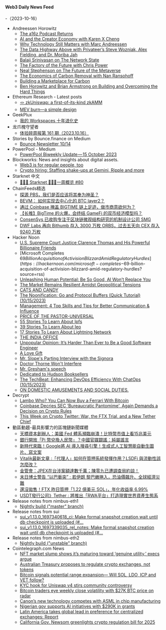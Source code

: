 #### Web3 Daily News Feed
-（2023-10-16）

- Andreessen Horowitz
  - [The a16z Podcast Returns](https://a16z.com/podcast/the-a16z-podcast-returns/)
  - [AI and the Creator Economy with Karen X Cheng](https://a16z.com/podcast/ai-and-the-creator-economy-with-karen-x-cheng-2/)
  - [Why Technology Still Matters with Marc Andreessen](https://a16z.com/podcast/why-technology-still-matters-with-marc-andreessen/)
  - [The Data Highway Above with Privateer’s Steve Wozniak, Alex Fielding, and Dr. Moriba Jah](https://a16z.com/podcast/the-data-highway-above-with-privateers-steve-wozniak-alex-fielding-and-dr-moriba-jah/)
  - [Balaji Srinivasan on The Network State](https://a16z.com/podcast/balaji-srinivasan-on-the-network-state/)
  - [The Factory of the Future with Chris Power](https://a16z.com/podcast/the-factory-of-the-future-with-chris-power/)
  - [Neal Stephenson on The Future of the Metaverse](https://a16z.com/podcast/neal-stephenson-on-the-future-of-the-metaverse/)
  - [The Economics of Carbon Removal with Nan Ransohoff](https://a16z.com/podcast/the-economics-of-carbon-removal-with-nan-ransohoff/)
  - [Building a Marketplace for Carbon](https://a16z.com/podcast/building-a-marketplace-for-carbon/)
  - [Ben Horowitz and Brian Armstrong on Building and Overcoming the Hard Things](https://a16z.com/podcast/ben-horowitz-and-brian-armstrong-on-building-and-overcoming-the-hard-things/)
- Ethereum Research - Latest posts
  - [🪢 zkUniswap: a first-of-its-kind zkAMM](https://ethresear.ch/t/zkuniswap-a-first-of-its-kind-zkamm/16839/7)
  - [MEV burn—a simple design](https://ethresear.ch/t/mev-burn-a-simple-design/15590/23)
- GeekPlux
  - [我的 Workspaces 十年进化史](https://geekplux.com/posts/workspaces)
- 龙爪槐守望者
  - [体验碎周报第 161 期（2023.10.16）](https://www.ftium4.com/ux-weekly-161.html)
- Stories by Bounce.finance on Medium
  - [Bounce Newsletter 10/14](https://bouncefinance.medium.com/bounce-newsletter-10-14-7fb1f4c7dd22?source=rss-74b4e5aa79f6------2)
- PowerPool - Medium
  - [PowerPool Biweekly Update — 15 October 2023](https://medium.com/powerpool/powerpool-biweekly-update-15-october-2023-69fe0fd67870?source=rss----734b6abdb4f3---4)
- Blockworks: News and insights about digital assets.
  - [Web3 is for regular people, too](https://blockworks.co/news/web3-regular-people-adoption)
  - [Crypto hiring: Staffing shake-ups at Gemini, Ripple and more](https://blockworks.co/news/layoffs-gemini-ripple-blocknative-asia)
- Starknet 中文
  - [👩🏽‍🚀 Starknet 👨🏽‍🚀一周概览 #80](https://starknetzh.substack.com/p/starknet-80-51a)
- ChainFeeds精选
  - [探源 PBS，我们是否应该将其奉为神圣？](https://www.theblockbeats.info/news/46254)
  - [BEVM： 如何实现去中心化的 BTC layer2？](https://mp.weixin.qq.com/s/ysr58ZIxoNx9FKDrCiH_xA)
  - [通过 Coinbase 掩盖 BIGTIME 链上足迹，做市商意欲何为？](https://foresightnews.pro/article/detail/45071)
  - [【长推】BigTime 的火爆，会终结 GameFi 的双币经济模型吗？](https://twitter.com/i/web/status/1713227600578195755)
  - [ConsenSys 已收购专注于区块链微观结构研究的机制设计公司 SMG](https://consensys.io/blog/consensys-acquires-smg-to-deliver-state-of-the-art-solutions)
  - [DWF Labs 再向 Bithumb 存入 3000 万枚 ORBS，过去五天向 CEX 存入 9240 万枚](https://twitter.com/OnchainDataNerd/status/1713085015511421400)
- Hacker Noon
  - [U.S. Supreme Court Justice Clarence Thomas and His Powerful Billionaire Friends](https://hackernoon.com/us-supreme-court-justice-clarence-thomas-and-his-powerful-billionaire-friends?source=rss)
  - [Microsoft Completes $69 Billion Acquisition of Activision Blizzard Amid Regulatory Hurdles](https://hackernoon.com/microsoft-completes-$69-billion-acquisition-of-activision-blizzard-amid-regulatory-hurdles?source=rss)
  - [Unleashing Human Potential: Be So Good, AI Won’t Replace You](https://hackernoon.com/unleashing-human-potential-be-so-good-ai-wont-replace-you?source=rss)
  - [The Market Remains Resilient Amidst Geopolitical Tensions](https://hackernoon.com/the-market-remains-resilient-amidst-geopolitical-tensions?source=rss)
  - [CATS AND CANDY](https://hackernoon.com/cats-and-candy?source=rss)
  - [The Noonification: Go and Protocol Buffers (Quick Tutorial) (10/15/2023)](https://hackernoon.com/10-15-2023-noonification?source=rss)
  - [Management: 4 Top Skills and Tips for Better Communication & Influence](https://hackernoon.com/management-4-top-skills-and-tips-for-better-communication-and-influence?source=rss)
  - [PRICE OF THE PASTOR-UNIVERSAL](https://hackernoon.com/price-of-the-pastor-universal?source=rss)
  - [55 Stories To Learn About Ipfs](https://hackernoon.com/55-stories-to-learn-about-ipfs?source=rss)
  - [39 Stories To Learn About Ieo](https://hackernoon.com/39-stories-to-learn-about-ieo?source=rss)
  - [17 Stories To Learn About Lightning Network](https://hackernoon.com/17-stories-to-learn-about-lightning-network?source=rss)
  - [THE INDIA OFFICE](https://hackernoon.com/the-india-office?source=rss)
  - [Unpopular Opinion: It’s Harder Than Ever to Be a Good Software Engineer](https://hackernoon.com/unpopular-opinion-its-harder-than-ever-to-be-a-good-software-engineer?source=rss)
  - [A Love Gift](https://hackernoon.com/a-love-gift?source=rss)
  - [Mr. Slope's Parting Interview with the Signora](https://hackernoon.com/mr-slopes-parting-interview-with-the-signora?source=rss)
  - [Doctor Thorne Won't Interfere](https://hackernoon.com/doctor-thorne-wont-interfere?source=rss)
  - [Mr. Gresham's speech](https://hackernoon.com/mr-greshams-speech?source=rss)
  - [Dedicated to Hudson Booksellers](https://hackernoon.com/dedicated-to-hudson-booksellers?source=rss)
  - [The TechBeat: Enhancing DevOps Efficiency With ChatOps (10/15/2023)](https://hackernoon.com/10-15-2023-techbeat?source=rss)
  - [ON DOMESTIC AMUSEMENTS AND SOCIAL DUTIES.](https://hackernoon.com/on-domestic-amusements-and-social-duties?source=rss)
- Decrypt
  - [Lambo Who? You Can Now Buy a Ferrari With Bitcoin](https://decrypt.co/201719/buy-a-ferrari-with-bitcoin-lamborghini-luxury-goods)
  - [Coinbase Decries SEC ‘Bureaucratic Pantomime', Again Demands a Decision on Crypto Rules](https://decrypt.co/201720/coinbase-decries-sec-bureaucratic-pantomime-again-demands-a-decision-on-crypto-rules)
  - [This Week on Crypto Twitter: War, the FTX Trial, and a New Tether Chief](https://decrypt.co/201697/this-week-on-crypto-twitter-war-israel-hamas-ftx-gary-wang-tether)
- 動區動趨-最具影響力的區塊鏈新聞媒體
  - [天橋資本創辦人：美國 Fed 體系瀕臨崩潰！比特幣市值上看15兆美元](https://www.blocktempo.com/anthony-scaramucci-optimistic-on-btc-future/)
  - [銀行開放「Pi 幣兌換人民幣」？中國官媒闢謠：純屬謠言](https://www.blocktempo.com/it-is-false-that-chinese-banks-can-convert-pi-coins/)
  - [新時代來臨！Google將 AI 導入搜尋引擎！生成式人工智慧能自動生圖片、寫文案](https://www.blocktempo.com/google-adds-ai-features-to-search/)
  - [Vitalik最新文章 :「代理人」如何在質押系統發揮作用？LSDFi 與流動性該怎麼改？](https://www.blocktempo.com/vitalik-lsdfi-protocol-whats-the-role-of-delegators/)
  - [金管會：JPEX在台涉案額達數千萬；陳零九已遭調查局約談！](https://www.blocktempo.com/nine-chen-was-investigated-by-taiwan/)
  - [末日博士警告 “以巴衝突” : 若伊朗 黎巴嫩捲入，恐油價飆升、全球經濟災難](https://www.blocktempo.com/roubini-warns-risk-of-major-mideast-conflict/)
  - [還沒拋售！FTX 昨日質押「1.22 億美元 SOL」，年化收益率 6.99%](https://www.blocktempo.com/ftx-estate-stakes-5-5-million-sol/)
  - [USDT發行公司》Tether : 將推出「RWA平台」打造現實世界資產生態系](https://www.blocktempo.com/usdt-issuer-tether-rwa-is-coming/)
- Release notes from nimbus-eth1
  - [Nightly build ("master" branch)](https://github.com/status-im/nimbus-eth1/releases/tag/nightly)
- Release notes from sui
  - [sui_v1.13.0_1697340618_ci: Make formal snapshot creation wait until db checkpoint is uploaded (#…](https://github.com/MystenLabs/sui/releases/tag/sui_v1.13.0_1697340618_ci)
  - [sui_v1.13.0_1697339035_rel_notes: Make formal snapshot creation wait until db checkpoint is uploaded (#…](https://github.com/MystenLabs/sui/releases/tag/sui_v1.13.0_1697339035_rel_notes)
- Release notes from nimbus-eth2
  - [Nightly build ("unstable" branch)](https://github.com/status-im/nimbus-eth2/releases/tag/nightly)
- Cointelegraph.com News
  - [NFT market slump shows it’s maturing toward ‘genuine utility,’ execs argue](https://cointelegraph.com/news/nft-price-decline-just-maturing-decentraland)
  - [Australian Treasury proposes to regulate crypto exchanges, not tokens](https://cointelegraph.com/news/australia-treasury-crypto-exchange-financial-services-license-regime-consultation)
  - [Bitcoin signals potential range expansion— Will SOL, LDO, ICP and VET follow?](https://cointelegraph.com/news/bitcoin-signals-range-expansion-will-sol-ldo-icp-vet-follow)
  - [KYC hook for Uniswap v4 stirs community controversy](https://cointelegraph.com/news/kyc-hook-uniswap-v4-stirs-community-controversy)
  - [Bitcoin traders eye weekly close volatility with $27K BTC price on radar](https://cointelegraph.com/news/bitcoin-traders-weekly-close-volatility-27k-btc-price)
  - [Canon’s new technology competes with ASML in chip manufacturing](https://cointelegraph.com/news/canon-new-technology-competes-with-asml-in-chip-manufacturing)
  - [Nigerian gov supports AI initiatives with $290K in grants](https://cointelegraph.com/news/nigerian-gov-supports-ai-initiatives-with-289-980-in-grants)
  - [Latin America takes global lead in preference for centralized exchanges: Report](https://cointelegraph.com/news/latin-america-centralized-exchange-chainalysis)
  - [California Gov. Newsom greenlights crypto regulation bill for 2025](https://cointelegraph.com/news/california-governor-digital-financial-assets-law)
